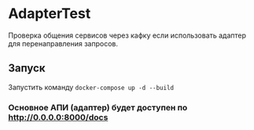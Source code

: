 # AdapterTest
Проверка общения сервисов через кафку если использовать адаптер для перенаправления запросов.

## Запуск
Запустить команду ```docker-compose up -d --build```

### Основное АПИ (адаптер) будет доступен по http://0.0.0.0:8000/docs
